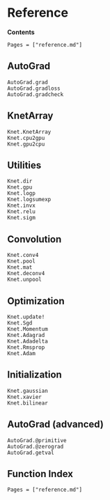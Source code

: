 # Reference

**Contents**

```@contents
Pages = ["reference.md"]
```

## AutoGrad

```@docs
AutoGrad.grad
AutoGrad.gradloss
AutoGrad.gradcheck
```

## KnetArray

```@docs
Knet.KnetArray
Knet.cpu2gpu
Knet.gpu2cpu
```

## Utilities

```@docs
Knet.dir
Knet.gpu
Knet.logp
Knet.logsumexp
Knet.invx
Knet.relu
Knet.sigm
```

## Convolution

```@docs
Knet.conv4
Knet.pool
Knet.mat
Knet.deconv4
Knet.unpool
```

## Optimization

```@docs
Knet.update!
Knet.Sgd
Knet.Momentum
Knet.Adagrad
Knet.Adadelta
Knet.Rmsprop
Knet.Adam
```

## Initialization

```@docs
Knet.gaussian
Knet.xavier
Knet.bilinear
```

## AutoGrad (advanced)

```@docs
AutoGrad.@primitive
AutoGrad.@zerograd
AutoGrad.getval
```

## Function Index

```@index
Pages = ["reference.md"]
```

